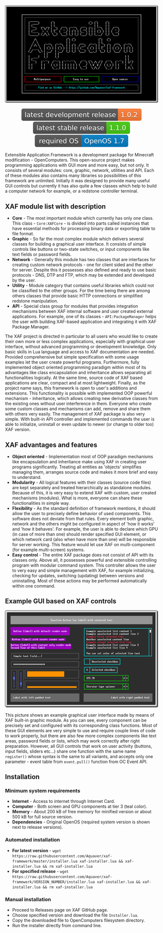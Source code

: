 <p align="center">
  <img alt="XAF Logo" src="https://raw.githubusercontent.com/Aquaver/xaf-framework/master/assets/logo.png"><br><br>
  <img alt="Latest development release version" src="https://raw.githubusercontent.com/Aquaver/xaf-framework/master/assets/versions/development.svg?sanitize=true">
  <img alt="Latest stable release version" src="https://raw.githubusercontent.com/Aquaver/xaf-framework/master/assets/versions/stable.svg?sanitize=true">
  <img alt="Required OS" src="https://raw.githubusercontent.com/Aquaver/xaf-framework/master/assets/versions/system.svg?sanitize=true">
</p>

Extensible Application Framework is a development package for Minecraft modification - OpenComputers. This open-source project makes programming applications with GUI more and more easy, but not only. It consists of several modules: core, graphic, network, utilities and API. Each of these modules also contains many libraries so possibilities of this framework are unlimited. Initially it was designed to provide many useful GUI controls but currently it has also quite a few classes which help to build a computer network for example, or a redstone controller terminal.

## XAF module list with description

* **Core** - The most important module which currently has only one class. This class - `Core:XAFCore` - is divided into parts called instances that have essential methods for processing binary data or exporting table to file format.
* **Graphic** - So far the most complex module which delivers several classes for building a graphical user interface. It consists of simple controls like buttons or two-state switches, or input components like text fields or password fields.
* **Network** - Generally this module has two classes that are interfaces for creating custom network protocols - one for client sided and the other for server. Despite this it possesses also defined and ready to use basic protocols - DNS, DTP and FTP, which may be extended and developed by the user.
* **Utility** - Module category that contains useful libraries which could not be classified to the other groups. For the time being there are among others classes that provide basic HTTP connections or simplified redstone manipulation.
* **API** - Special class group for modules that provides integration mechanisms between XAF internal software and user created external applications. For example, one of its classes - `API:PackageManager` helps the user with building XAF-based application and integrating it with XAF Package Manager.

The XAF project is directed in particular to all users who would like to create their own more or less complex applications, especially with graphical user interface, without advanced programming or development knowledge. Only basic skills in Lua language and access to XAF documentation are needed. Provided comprehensive but simple specification with some usage examples let the user create powerful programs. Furthermore, fully implemented object oriented programming paradigm within most of its advantages like class encapsulation and inheritance allows separating all functionalities logically. At the same time, source code of XAF based applications are clear, compact and at most lightweight. Finally, as the project name says, this framework is open to user's additions and extensions. This functionality is possible with implemented OOP powerful mechanism - inheritance, which allows creating new derivative classes from the existing ones without user interference in them. Everyone who create some custom classes and mechanisms can add, remove and share them with others very easily. The management of XAF package is also very simple. With built-in API controller and implemented commands the user is able to initialize, uninstall or even update to newer (or change to older too) XAF version.

## XAF advantages and features

* **Object oriented** - Implementation most of OOP paradigm mechanisms like encapsulation and inheritance make using XAF in creating user programs significantly. Treating all entities as 'objects' simplifies managing them, arranges source code and makes it more brief and easy to understand.
* **Modularity** - All logical features with their classes (source code files) are kept separately and treated hierarchically as standalone modules. Because of this, it is very easy to extend XAF with custom, user created mechanisms (modules). What is more, everyone can share these functionalities in simple way.
* **Flexibility** - As the standard definition of framework mentions, it should allow the user to precisely define behavior of used components. This software does not deviate from that rules. Every element both graphic, network and the others might be configured in aspect of 'how it works' and 'how it behaves'. For example, the user is able to declare which GPU (in case of more than one) should render specified GUI element, or which network card (also when have more than one) will be responsible for server working. This feature would let use XAF on multi-component (for example multi-screen) systems.
* **Easy control** - The entire XAF package does not consist of API with its classes only. Above all, it possesses powerful and extensible controlling program with modular command system. This controller allows the user to very easy and simple management with XAF, for example initializing, checking for updates, switching (updating) between versions and uninstalling. Most of these actions may be performed automatically within one command.

## Example GUI based on XAF controls

<p align="center">
  <img alt="Example GUI" src="https://raw.githubusercontent.com/Aquaver/xaf-framework/master/assets/example.png">
</p>

This picture shows an example graphical user interface made by means of XAF built-in graphic module. As you can see, every component can be precisely set and configured with its corresponding class functions. Most of these GUI elements are very simple to use and require couple lines of code to work properly, but there are also few more complex components like text areas, password fields or lists, which may work correctly after right preparation. However, all GUI controls that work on user activity (buttons, input fields, sliders etc...) share one function with the same name `register()` whose syntax is the same to all variants, and accepts only one parameter - event table from `event.pull()` function from OC Event API.

## Installation

### Minimum system requirements

* **Internet** - Access to internet through Internet Card.
* **Computer** - Both screen and GPU components at tier 3 (teal color).
* **Memory** - About 200 kB of free memory for minified version or about 500 kB for full source version.
* **Dependencies** - Original OpenOS (required system version is shown next to release versions).

### Automated installation

* **For latest version** - `wget https://raw.githubusercontent.com/Aquaver/xaf-framework/master/installer.lua xaf-installer.lua && xaf-installer.lua && rm xaf-installer.lua`
* **For specified release** - `wget https://raw.githubusercontent.com/Aquaver/xaf-framework/VERSION_NUMBER/installer.lua xaf-installer.lua && xaf-installer.lua && rm xaf-installer.lua`

### Manual installation

* Proceed to Releases page on XAF GitHub page.
* Choose specified version and download the file `Installer.lua`.
* Copy the downloaded file to OpenComputers filesystem directory.
* Run the installer directly from command line.
